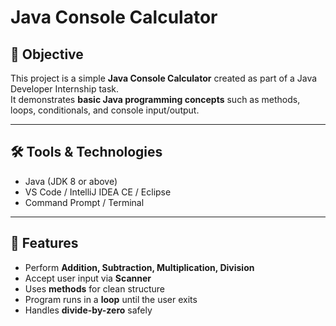 # Java Console Calculator  

## 📌 Objective  
This project is a simple **Java Console Calculator** created as part of a Java Developer Internship task.  
It demonstrates **basic Java programming concepts** such as methods, loops, conditionals, and console input/output.  

---

## 🛠 Tools & Technologies  
- Java (JDK 8 or above)  
- VS Code / IntelliJ IDEA CE / Eclipse  
- Command Prompt / Terminal  

---

## 🚀 Features  
- Perform **Addition, Subtraction, Multiplication, Division**  
- Accept user input via **Scanner**  
- Uses **methods** for clean structure  
- Program runs in a **loop** until the user exits  
- Handles **divide-by-zero** safely  